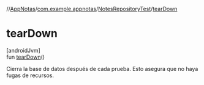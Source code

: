 //[AppNotas](../../../index.md)/[com.example.appnotas](../index.md)/[NotesRepositoryTest](index.md)/[tearDown](tear-down.md)

# tearDown

[androidJvm]\
fun [tearDown](tear-down.md)()

Cierra la base de datos después de cada prueba. Esto asegura que no haya fugas de recursos.
